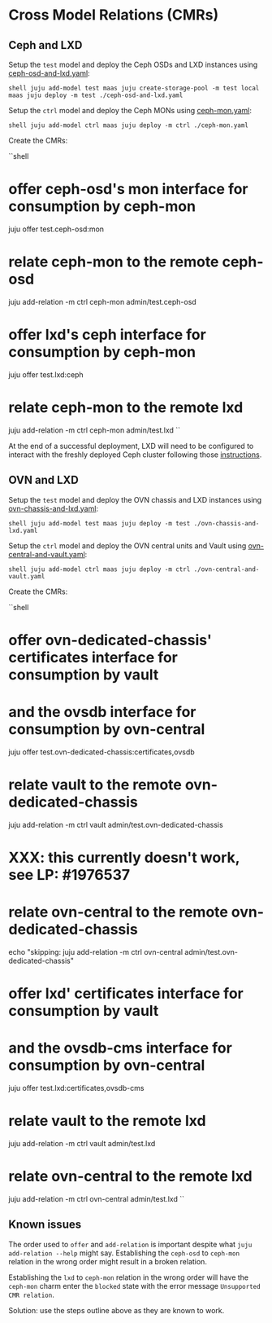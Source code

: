 # Cross Model Relations (CMRs)

## Ceph and LXD

Setup the `test` model and deploy the Ceph OSDs and LXD instances using [ceph-osd-and-lxd.yaml](ceph/ceph-osd-and-lxd.yaml):

``shell
juju add-model test maas
juju create-storage-pool -m test local maas
juju deploy -m test ./ceph-osd-and-lxd.yaml
``

Setup the `ctrl` model and deploy the Ceph MONs using [ceph-mon.yaml](ceph/ceph-mon.yaml):

``shell
juju add-model ctrl maas
juju deploy -m ctrl ./ceph-mon.yaml
``

Create the CMRs:

``shell
# offer ceph-osd's mon interface for consumption by ceph-mon
juju offer test.ceph-osd:mon

# relate ceph-mon to the remote ceph-osd
juju add-relation -m ctrl ceph-mon admin/test.ceph-osd

# offer lxd's ceph interface for consumption by ceph-mon
juju offer test.lxd:ceph

# relate ceph-mon to the remote lxd
juju add-relation -m ctrl ceph-mon admin/test.lxd
``

At the end of a successful deployment, LXD will need to be configured to interact with the freshly deployed Ceph cluster following those [instructions](../../README.md#Storage).


## OVN and LXD

Setup the `test` model and deploy the OVN chassis and LXD instances using [ovn-chassis-and-lxd.yaml](ovn/ovn-chassis-and-lxd.yaml):

``shell
juju add-model test maas
juju deploy -m test ./ovn-chassis-and-lxd.yaml
``

Setup the `ctrl` model and deploy the OVN central units and Vault using [ovn-central-and-vault.yaml](ovn/ovn-central-and-vault.yaml):

``shell
juju add-model ctrl maas
juju deploy -m ctrl ./ovn-central-and-vault.yaml
``

Create the CMRs:

``shell
# offer ovn-dedicated-chassis' certificates interface for consumption by vault
#       and the ovsdb interface for consumption by ovn-central
juju offer test.ovn-dedicated-chassis:certificates,ovsdb

# relate vault to the remote ovn-dedicated-chassis
juju add-relation -m ctrl vault admin/test.ovn-dedicated-chassis

# XXX: this currently doesn't work, see LP: #1976537
# relate ovn-central to the remote ovn-dedicated-chassis
echo "skipping: juju add-relation -m ctrl ovn-central admin/test.ovn-dedicated-chassis"

# offer lxd' certificates interface for consumption by vault
#       and the ovsdb-cms interface for consumption by ovn-central
juju offer test.lxd:certificates,ovsdb-cms

# relate vault to the remote lxd
juju add-relation -m ctrl vault admin/test.lxd

# relate ovn-central to the remote lxd
juju add-relation -m ctrl ovn-central admin/test.lxd
``

## Known issues

The order used to `offer` and `add-relation` is important despite what `juju add-relation --help` might say.
Establishing the `ceph-osd` to `ceph-mon` relation in the wrong order might result in a broken relation.

Establishing the `lxd` to `ceph-mon` relation in the wrong order will have the `ceph-mon` charm enter the `blocked`
state with the error message `Unsupported CMR relation`.

Solution: use the steps outline above as they are known to work.

